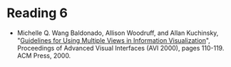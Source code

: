 # Reading 6

  
* Michelle Q. Wang Baldonado, Allison Woodruff, and Allan Kuchinsky, "[Guidelines for Using Multiple Views in Information Visualization][2]",  Proceedings of Advanced Visual Interfaces (AVI 2000), pages 110-119. ACM Press, 2000.

[2]: http://courses.ischool.berkeley.edu/i247/f05/readings/Baldonado_MultipleViews_AVI00.pdf







